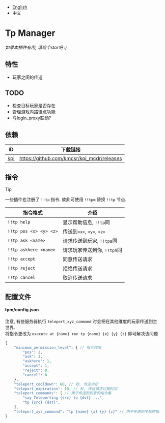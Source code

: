 
- [English](README.MD)
- 中文

# Tp Manager

*如果本插件有用, 请给个star吧 :)*

## 特性

- 玩家之间的传送

## TODO

- 检查目标玩家是否存在
- 管理游戏内路径点功能
- 与login_proxy联动?

## 依赖

| ID | 下载链接 |
|----|----|
| [kpi](https://github.com/kmcsr/kpi_mcdr) | <https://github.com/kmcsr/kpi_mcdr/releases> |

## 指令

> [!TIP]
> 一些插件也注册了 `!!tp` 指令. 故此可使用 `!!tpm` 替换 `!!tp` 节点.

|                指令格式 | 介绍 |
|------------------------|-----|
| `!!tp help`            | 显示帮助信息, `!!tp`同 |
| `!!tp pos <x> <y> <z>` | 传送到`<x>`, `<y>`, `<z>` |
| `!!tp ask <name>`      | 请求传送到玩家, `!!tpa`同 |
| `!!tp askhere <name>`  | 请求玩家传送到你, `!!tph`同 |
| `!!tp accept`          | 同意传送请求 |
| `!!tp reject`          | 拒绝传送请求 |
| `!!tp cancel`          | 取消传送请求 |

## 配置文件

#### tpm/config.json

注意, 有些服务器执行 `teleport_xyz_command` 时会把在其他维度的玩家传送到主世界.  
将指令更改为 `execute at {name} run tp {name} {x} {y} {z}` 即可解决该问题

```javascript
{
    "minimum_permission_level": { // 指令权限
        "pos": 2,
        "ask": 1,
        "askhere": 1,
        "accept": 1,
        "reject": 0,
        "cancel": 0
    },
    "teleport_cooldown": 60, // 秒, 传送冷却
    "teleport_expiration": 10, // 秒, 传送请求过期时间
    "teleport_commands": [ // 用于传送到玩家的指令集
        "say Teleporting {src} to {dst} ...",
        "tp {src} {dst}",
    ],
    "teleport_xyz_command": "tp {name} {x} {y} {z}" // 用于传送到坐标的指令
}
```
